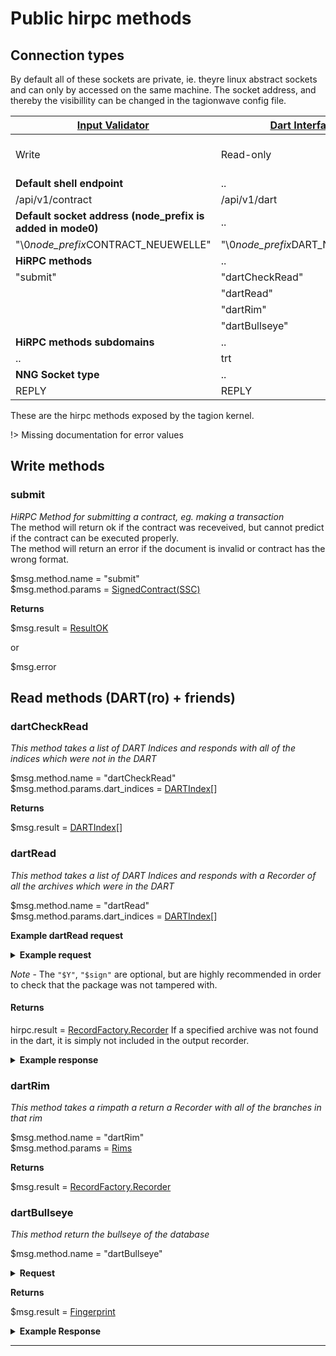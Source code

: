 # Public hirpc methods

## Connection types
By default all of these sockets are private, ie. theyre linux abstract sockets and can only by accessed on the same machine.
The socket address, and thereby the visibillity can be changed in the tagionwave config file.


| [Input Validator](/documents/architecture/InputValidator.md) | [Dart Interface](/documents/architecture/DartInterface.md) | [Subscription](/documents/architecture/LoggerSubscription.md) | [Node Interface](/documents/architecture/NodeInterface.md) |
| -                                                            | -                                                          | -                                                             | -                                                          |
| Write                                                        | Read-only                                                  | Pub                                                           | Half-duplex p2p wavefront communication                    |
| **Default shell endpoint**                                   | ..                                                         |                                                               |                                                            |
| /api/v1/contract                                             | /api/v1/dart                                               |                                                               |                                                            |
| **Default socket address (node_prefix is added in mode0)**   | ..                                                         | ..                                                            | ..                                                         |
| "\0*node_prefix*CONTRACT_NEUEWELLE"                          | "\0*node_prefix*DART_NEUEWELLE"                            | "\0SUBSCRIPTION_NEUEWELLE"                                    | tcp://localhost:10700                                      |
| **HiRPC methods**                                            | ..                                                         | ..                                                            | ..                                                         |
| "submit"                                                     | "dartCheckRead"                                            | "log"                                                         |
|                                                              | "dartRead"                                                 |
|                                                              | "dartRim"                                                  |
|                                                              | "dartBullseye"                                             |
| **HiRPC methods subdomains**                                 | ..                                                         | ..                                                            | ..                                                         |
| ..                                                           | trt                                                        | ..                                                            | ..                                                         |
| **NNG Socket type**                                          | ..                                                         | ..                                                            | ..                                                         |
| REPLY                                                        | REPLY                                                      | PUBLISH                                                       | ???                                                        |


These are the hirpc methods exposed by the tagion kernel.

!> Missing documentation for error values

## Write methods

### submit

*HiRPC Method for submitting a contract, eg. making a transaction*  
The method will return ok if the contract was receveived, but cannot predict if the contract can be executed properly.  
The method will return an error if the document is invalid or contract has the wrong format.  

\$msg.method.name = "submit"  
\$msg.method.params = [SignedContract(SSC)](https://ddoc.tagion.org/tagion.script.common.SignedContract)

**Returns**

\$msg.result = [ResultOK](https://ddoc.tagion.org/tagion.communication.HiRPC.ResultOk)  

or

\$msg.error

## Read methods (DART(ro) + friends)

### dartCheckRead

*This method takes a list of DART Indices and responds with all of the indices which were not in the DART*

\$msg.method.name = "dartCheckRead"  
\$msg.method.params.dart_indices = [DARTIndex](https://ddoc.tagion.org/tagion.dart.DARTBasic.DARTIndex)[]  

**Returns**

\$msg.result = [DARTIndex](https://ddoc.tagion.org/tagion.dart.DARTBasic.DARTIndex)[]  

### dartRead

*This method takes a list of DART Indices and responds with a Recorder of all the archives which were in the DART*

\$msg.method.name = "dartRead"  
\$msg.method.params.dart_indices = [DARTIndex](https://ddoc.tagion.org/tagion.dart.DARTBasic.DARTIndex)[]  


**Example dartRead request**

<details>
<summary><b>Example request</b></summary>

```json
{
    "$@": "HiRPC",
    "$Y": [
        "*",
        "@AhJKNLaNgHVRgF1dEz8rWHhROYAVIntpyDasIpHVeAqE"
    ],
    "$msg": {
        "method": "dartRead",
        "params": {
            "dart_indices": [
                [
                    "*",
                    "@4c2LxGMUI7o7AnNQfKxgAEdjwizVRvdtV3j2ItiBwQM="
                ],
                [
                    "*",
                    "@oKqMX30Lf0KnzFJ46Ws5SRH48oPouDDS3IIXIaYPjkM="
                ]
            ]
        }
    },
    "$sign": [
        "*",
        "@VVKuIfWv93MZCeCwpEcrHGRNsf8RaLtJguiytuegANxyMTSiWtNGdXQsuxaCTr7hKKQbY8UXHczlNLafm1-VwQ=="
    ]
}
```

</details>


*Note* - The `"$Y"`, `"$sign"` are optional, but are highly recommended in order to check that the package was not tampered with.

#### Returns
hirpc.result = [RecordFactory.Recorder](https://ddoc.tagion.org/tagion.dart.Recorder.RecordFactory.Recorder)
If a specified archive was not found in the dart, it is simply not included in the output recorder.

<details>
<summary><b>Example response</b></summary>

```json
{
    "$@": "HiRPC",
    "$Y": [
        "*",
        "@A7l5pb4FfnnJYXW0_MDlXP-a1urQ_XC1ZCZmRAwNLGj-"
    ],
    "$msg": {
        "result": {
            "$@": "Recorder",
            "0": {
                "$T": [
                    "i32",
                    1
                ],
                "$a": {
                 // archive
                }
            },
            "1": {
                "$T": [
                    "i32",
                    1
                ],
                "$a": {
                  // archive
                }
            }
        }
    },
    "$sign": [
        "*",
        "@LoOxof1kQgjuFB188DjP-coHPqy5t26nK9Is9R2PVvhOa2Uri6VitOZkfQeKMQuH7tjn_yjLpYEsEcivKPbXDA=="
    ]
}
```

</details>

### dartRim

*This method takes a rimpath a return a Recorder with all of the branches in that rim*

\$msg.method.name = "dartRim"  
\$msg.method.params = [Rims](https://ddoc.tagion.org/tagion.dart.DARTRim.Rims)

**Returns**

\$msg.result = [RecordFactory.Recorder](https://ddoc.tagion.org/tagion.dart.Recorder.RecordFactory.Recorder)

### dartBullseye

*This method return the bullseye of the database*

\$msg.method.name = "dartBullseye"  

<details>
<summary><b>Request</b></summary>

The request takes no parameters, so this is the only thing you need

```json
{
    "$@": "HiRPC",
    "$msg": {
        "method": "dartBullseye"
    }
}
```

</details>


**Returns**

\$msg.result = [Fingerprint](https://ddoc.tagion.org/tagion.crypto.Types.Fingerprint)  

<details>
<summary><b>Example Response</b></summary>

```json
{
  "$@": "HiRPC",
  "$Y": [
    "*",
    "@AumexnPXMa0mKVsYQeEKvY4Y640DXNCuBU6XdzFOicWC"
  ],
  "$msg": {
    "result": {
      "bullseye": [
        "*",
        "@lTeI-fg_6r6v0AUSA_tDL1mJlZNlikRpBTHfd6k4qt4="
      ]
    }
  },
  "$sign": [
    "*",
    "@0cEtP0XNfxbjTKo0xx_jB5FzfYac_rHa3z-fDqCN0XdCHb3fQFR42NisU6yXiqFTSSjqHCawfmWEe9-9Bo-Wpw=="
  ]
}
```

</details>

---
